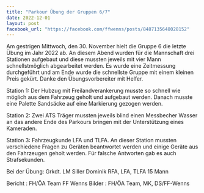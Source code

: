 ```yaml
---
title: "Parkour Übung der Gruppen 6/7"
date: 2022-12-01
layout: post
facebook_url: "https://facebook.com/ffwenns/posts/8487135648028152"
---
```


Am gestrigen Mittwoch, den 30. November hielt die Gruppe 6 die letzte Übung im Jahr 2022 ab. An diesem Abend wurden für die Mannschaft drei Stationen aufgebaut und diese mussten jeweils mit vier Mann schnellstmöglich abgearbeitet werden. Es wurde eine Zeitmessung durchgeführt und am Ende wurde die schnellste Gruppe mit einem kleinen Preis gekürt. Danke den Übungsvorbereiter mit Helfer.

Station 1: Der Hubzug mit Freilandverankerung musste so schnell wie möglich aus dem Fahrzeug geholt und aufgebaut werden. Danach musste eine Palette Sandsäcke auf eine Markierung gezogen werden.
 
Station 2: Zwei ATS Träger mussten jeweils blind einen Messbecher Wasser an das andere Ende des Parkours bringen mit der Unterstützung eines Kameraden.

Station 3: Fahrzeugkunde LFA und TLFA. An dieser Station mussten verschiedene Fragen zu Geräten beantwortet werden und einige Geräte aus den Fahrzeugen geholt werden. Für falsche Antworten gab es auch Strafsekunden.

Bei der Übung:
 Grkdt. LM Siller Dominik
 RFA, LFA, TLFA
 15 Mann

Bericht : FH/ÖA Team FF Wenns
Bilder : FH/ÖA Team, MK, DS/FF-Wenns